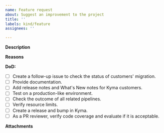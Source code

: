```yaml
---
name: Feature request
about: Suggest an improvement to the project
title: ''
labels: kind/feature
assignees: ''

---
```


<!-- Thank you for your contribution. Before you submit the issue:
1. Search open and closed issues for duplicates.
2. Read the contributing guidelines.
-->

**Description**

<!-- Provide a clear and concise description of the feature. -->

**Reasons**

<!-- Explain why we should add this feature. Provide use cases to illustrate its benefits. -->

**DoD:**
- [ ] Create a follow-up issue to check the status of customers' migration.
- [ ] Provide documentation.
- [ ] Add release notes and What's New notes for Kyma customers.
- [ ] Test on a production-like environment.
- [ ] Check the outcome of all related pipelines.
- [ ] Verify resource limits.
- [ ] Create a release and bump in Kyma.
- [ ] As a PR reviewer, verify code coverage and evaluate if it is acceptable.

**Attachments**

<!-- Attach any files, links, code samples, or screenshots that will convince us to your idea. -->
